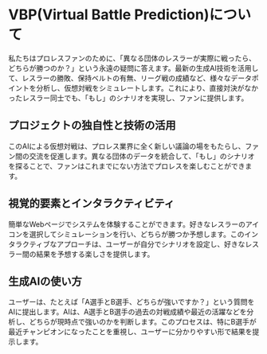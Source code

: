 # VBP(Virtual Battle Prediction)について
私たちはプロレスファンのために、「異なる団体のレスラーが実際に戦ったら、どちらが勝つのか？」という永遠の疑問に答えます。最新の生成AI技術を活用して、レスラーの勝敗、保持ベルトの有無、リーグ戦の成績など、様々なデータポイントを分析し、仮想対戦をシミュレートします。これにより、直接対決がなかったレスラー同士でも、「もし」のシナリオを実現し、ファンに提供します。

## プロジェクトの独自性と技術の活用
このAIによる仮想対戦は、プロレス業界に全く新しい議論の場をもたらし、ファン間の交流を促進します。異なる団体のデータを統合して、「もし」のシナリオを探ることで、ファンはこれまでにない方法でプロレスを楽しむことができます。

## 視覚的要素とインタラクティビティ
簡単なWebページでシステムを体験することができます。好きなレスラーのアイコンを選択してシミュレーションを行い、どちらが勝つか予想します。このインタラクティブなアプローチは、ユーザーが自分でシナリオを設定し、好きなレスラー間の結果を予想する楽しさを提供します。

## 生成AIの使い方
ユーザーは、たとえば「A選手とB選手、どちらが強いですか？」という質問をAIに提出します。AIは、A選手とB選手の過去の対戦成績や最近の活躍などを分析し、どちらが現時点で強いのかを判断します。このプロセスは、特にB選手が最近チャンピオンになったことを重視し、ユーザーに分かりやすい形で結果を提示します。
